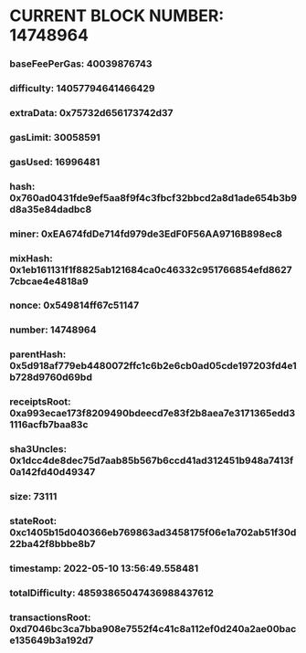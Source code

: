 # CURRENT BLOCK NUMBER: 14748964

### baseFeePerGas: 40039876743
### difficulty: 14057794641466429
### extraData: 0x75732d656173742d37
### gasLimit: 30058591
### gasUsed: 16996481
### hash: 0x760ad0431fde9ef5aa8f9f4c3fbcf32bbcd2a8d1ade654b3b9d8a35e84dadbc8
### miner: 0xEA674fdDe714fd979de3EdF0F56AA9716B898ec8
### mixHash: 0x1eb161131f1f8825ab121684ca0c46332c951766854efd86277cbcae4e4818a9
### nonce: 0x549814ff67c51147
### number: 14748964
### parentHash: 0x5d918af779eb4480072ffc1c6b2e6cb0ad05cde197203fd4e1b728d9760d69bd
### receiptsRoot: 0xa993ecae173f8209490bdeecd7e83f2b8aea7e3171365edd31116acfb7baa83c
### sha3Uncles: 0x1dcc4de8dec75d7aab85b567b6ccd41ad312451b948a7413f0a142fd40d49347
### size: 73111
### stateRoot: 0xc1405b15d040366eb769863ad3458175f06e1a702ab51f30d22ba42f8bbbe8b7
### timestamp: 2022-05-10 13:56:49.558481
### totalDifficulty: 48593865047436988437612
### transactionsRoot: 0xd7046bc3ca7bba908e7552f4c41c8a112ef0d240a2ae00bace135649b3a192d7
